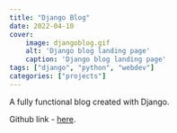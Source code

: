 ```yaml
---
title: "Django Blog"
date: 2022-04-10
cover:
    image: djangoblog.gif
    alt: 'Django blog landing page'
    caption: 'Django blog landing page'
tags: ["django", "python", "webdev"]
categories: ["projects"]
---
```


A fully functional blog created with Django.

Github link - [here](https://github.com/arvydasg/django_blog).
